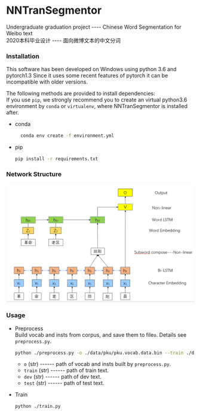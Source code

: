 # NNTranSegmentor
Undergraduate graduation project ---- Chinese Word Segmentation for Weibo text  
2020本科毕业设计 ---- 面向微博文本的中文分词

### Installation
This software has been developed on Windows using python 3.6 and pytorch1.3 Since it uses some recent features of pytorch it can be incompatible with older versions.  

The following methods are provided to install dependencies:  
If you use `pip`, we strongly recommend you to create an virtual python3.6 environment by `conda` or `virtualenv`, where NNTranSegmentor is installed after.
- conda
  ```bash
    conda env create -f environment.yml
  ```
- pip
  ```bash
  pip install -r requirements.txt
  ```

### Network Structure
![](networkV1.0.png)

### Usage
- Preprocess  
  Build vocab and insts from corpus, and save them to file`o`. Details see `preprocess.py`.
  ```bash
  python ./preprocess.py -o ./data/pku/pku.vocab.data.bin --train ./data/pku/train.pku.hwc.seg --dev ./data/pku/dev.pku.hwc.seg --test ./data/pku/test.pku.hwc.seg
  ```
  - `o` (str) ------ path of vocab and insts built by `preprocess.py`.
  - `train` (str) ------ path of train text.
  - `dev` (str) ------ path of dev text.
  - `test` (str) ------ path of test text.

- Train  
  ```bash
  python ./train.py
  ```
 
